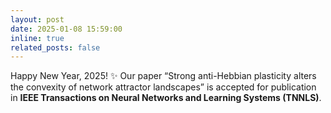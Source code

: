 ```yaml
---
layout: post
date: 2025-01-08 15:59:00
inline: true
related_posts: false
---
```

Happy New Year, 2025! :sparkles:
Our paper “Strong anti-Hebbian plasticity alters the convexity of network attractor landscapes” is accepted for publication in **IEEE Transactions on Neural Networks and Learning Systems (TNNLS)**.
